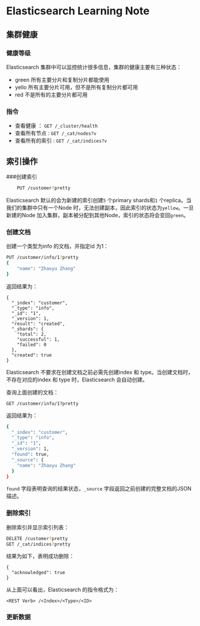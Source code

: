 # Elasticsearch Learning Note

##  集群健康
### 健康等级
Elasticsearch 集群中可以监控统计很多信息，集群的健康主要有三种状态：

- green 所有主要分片和复制分片都能使用
- yello 所有主要分片可用，但不是所有复制分片都可用
- red 不是所有的主要分片都可用

### 指令

- 查看健康 ： `GET /_cluster/health` 
- 查看所有节点 : `GET /_cat/nodes?v`
- 查看所有的索引 : `GET /_cat/indices?v`

## 索引操作
###创建索引 
```bash
	PUT /customer?pretty
```
Elasticsearch 默认的会为新建的索引创建`5` 个primary shards和`1` 个replica。当我们的集群中只有一个Node 时，无法创建副本，因此索引的状态为`yellow`。一旦新建的Node 加入集群，副本被分配到其他Node，索引的状态将会变回`green`。

### 创建文档
创建一个类型为info 的文档，并指定id 为1：
```bash
PUT /customer/info/1?pretty
{
	"name": "Zhaoyu Zhang"
}
```

返回结果为：
```
{
  "_index": "customer",
  "_type": "info",
  "_id": "1",
  "_version": 1,
  "result": "created",
  "_shards": {
    "total": 2,
    "successful": 1,
    "failed": 0
  },
  "created": true
}
```
Elasticsearch 不要求在创建文档之前必需先创建index 和 type。当创建文档时，不存在对应的index 和 type 时，Elasticsearch 会自动创建。

查询上面创建的文档：
```
GET /customer/info/1?pretty
```
返回结果为：

```bash
{
  "_index": "customer",
  "_type": "info",
  "_id": "1",
  "_version": 1,
  "found": true,
  "_source": {
    "name": "Zhaoyu Zhang"
  }
}
```
`found` 字段表明查询的结果状态，`_source` 字段返回之前创建的完整文档的JSON 描述。

### 删除索引
删除索引并显示索引列表：
```bash
DELETE /customer?pretty
GET /_cat/indices?pretty
```

结果为如下，表明成功删除：
```
{
  "acknowledged": true
}
```
从上面可以看出，Elasticsearch 的指令格式为：
```
<REST Verb> /<Index>/<Type>/<ID>
```

### 更新数据


